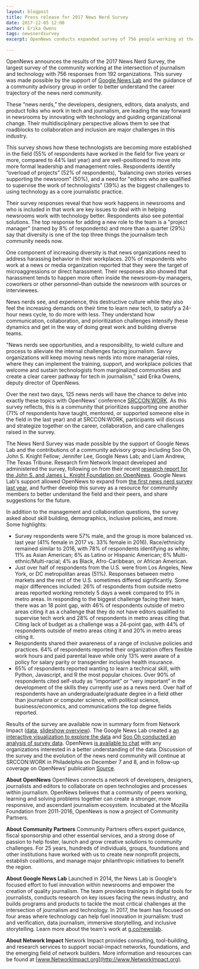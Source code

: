 ```yaml
---
layout: blogpost
title: Press release for 2017 News Nerd Survey
date: 2017-12-05 12:00
author: Erika Owens
tags: newsnerdsurvey
excerpt: OpenNews conducts expanded survey of 756 people working at the intersection of journalism and technology.

---
```

OpenNews announces the results of the 2017 News Nerd Survey, the largest survey of the community working at the intersection of journalism and technology with 756 responses from 192 organizations. This survey was made possible by the support of [Google News Lab](https://newslab.withgoogle.com/) and the guidance of a community advisory group in order to better understand the career trajectory of the news nerd community.

These “news nerds,” the developers, designers, editors, data analysts, and product folks who work in tech and journalism, are leading the way forward in newsrooms by innovating with technology and guiding organizational change. Their multidisciplinary perspective allows them to see that roadblocks to collaboration and inclusion are major challenges in this industry. 

This survey shows how these technologists are becoming more established in the field (55% of respondents have worked in the field for five years or more, compared to 44% last year) and are well-positioned to move into more formal leadership and management roles. Respondents identify “overload of projects” (52% of respondents), “balancing own stories verses supporting the newsroom” (50%), and a need for "editors who are qualified to supervise the work of technologists" (39%) as the biggest challenges to using technology as a core journalistic practice.

Their survey responses reveal that how work happens in newsrooms and who is included in that work are key issues to deal with in helping newsrooms work with technology better. Respondents also see potential solutions. The top response for adding a new role to the team is a "project manager" (named by 8% of respondents) and more than a quarter (29%) say that diversity is one of the top three things the journalism tech community needs now. 

One component of increasing diversity is that news organizations need to address harassing behavior in their workplaces. 20% of respondents who work at a news or media organization reported that they were the target of microaggressions or direct harassment. Their responses also showed that harassment tends to happen more often inside the newsroom–by managers, coworkers or other personnel–than outside the newsroom with sources or interviewees.

News nerds see, and experience, this destructive culture while they also feel the increasing demands on their time to learn new tech, to satisfy a 24-hour news cycle, to do more with less. They understand how communication, collaboration, and prioritization challenges intensify these dynamics and get in the way of doing great work and building diverse teams. 

"News nerds see opportunities, and a responsibility, to wield culture and process to alleviate the internal challenges facing journalism. Savvy organizations will keep moving news nerds into more managerial roles, where they can implement the training, support, and workplace policies that welcome and sustain technologists from marginalized communities and create a clear career pathway for tech in journalism,” said Erika Owens, deputy director of OpenNews.

Over the next two days, 125 news nerds will have the chance to delve into exactly these topics with OpenNews' conference [SRCCON:WORK](https://work.srccon.org/). As this survey reflects, this is a community that prioritizes supporting one another (71% of respondents have taught, mentored, or supported someone else in the field in the last year) and at SRCCON:WORK, participants will discuss and strategize together on the career, collaboration, and care challenges raised in the survey. 

The News Nerd Survey was made possible by the support of Google News Lab and the contributions of a community advisory group including Soo Oh, John S. Knight Fellow; Jennifer Lee, Google News Lab; and Liam Andrew, The Texas Tribune. Research firm Network Impact developed and administered the survey, following on from their recent [research report for the John S. and James L. Knight Foundation on OpenNews](http://kng.ht/opennews). Google News Lab's support allowed OpenNews to expand from [the first news nerd survey last year](/blog/news-nerd-survey/), and further develop this survey as a resource for community members to better understand the field and their peers, and share suggestions for the future.

In addition to the management and collaboration questions, the survey asked about skill building, demographics, inclusive policies, and more. Some highlights:

* Survey respondents were 57% male, and the group is more balanced vs. last year (41% female in 2017 vs. 33% female in 2016). Race/ethnicity remained similar to 2016, with 78% of respondents identifying as white; 11% as Asian American; 6% as Latino or Hispanic American; 6% Multi-ethnic/Multi-racial; 4% as Black, Afro-Caribbean, or African American.
* Just over half of respondents from the U.S. were from Los Angeles, New York, or DC metropolitan areas (51%). Responses between metro markets and the rest of the U.S. sometimes differed significantly. Some major differences included: 26% of respondents from outside metro areas reported working remotely 5 days a week compared to 9% in metro areas. In responding to the biggest challenge facing their team, there was an 18 point gap, with 46% of respondents outside of metro areas citing it as a challenge that they do not have editors qualified to supervise tech work and 28% of respondents in metro areas citing that. Citing lack of budget as a challenge was a 24-point gap, with 44% of respondents outside of metro areas citing it and 20% in metro areas citing it.
* Respondents shared their awareness of a range of inclusive policies and practices. 64% of respondents reported their organization offers flexible work hours and paid parental leave while only 13% were aware of a policy for salary parity or transgender inclusive health insurance.
* 65% of respondents reported wanting to learn a technical skill, with Python, Javascript, and R the most popular choices. Over 90% of respondents cited self-study as “important” or “very important” in the development of the skills they currently use as a news nerd. Over half of respondents have an undergraduate/graduate degree in a field other than journalism or computer science, with political science, business/economics, and communications the top degree fields reported.

Results of the survey are available now in summary form from Network Impact ([data](https://drive.google.com/open?id=1hBmHTQGo0dAXZqEd3qWk4lz3kwKnQKhVWAqPzSHfWFs), [slideshow overview](https://drive.google.com/open?id=1tICCNq5B6CzoPMURWmWdX4s6cUBcS2WB)). The Google News Lab created a [an interactive visualization to explore the data](https://opennews.org/projects/2017-newsnerd-survey/) and [Soo Oh conducted an analysis of survey data](https://medium.com/@SooOh/news-nerd-salaries-2017-2c83466b994e). OpenNews [is available to chat](mailto:erika@opennews.org) with any organizations interested in a better understanding of the data. Discussion of the survey and the evolution of the news nerd community will continue at SRCCON:WORK in Philadelphia on December 7 and 8, and in follow-up coverage on OpenNews’ publication [Source](https://source.opennews.org). 

**About OpenNews**
OpenNews connects a network of developers, designers, journalists and editors to collaborate on open technologies and processes within journalism. OpenNews believes that a community of peers working, learning and solving problems together can create a stronger, more responsive, and ascendant journalism ecosystem. Incubated at the Mozilla Foundation from 2011-2016, OpenNews is now a project of Community Partners.

**About Community Partners**
Community Partners offers expert guidance, fiscal sponsorship and other essential services, and a strong dose of passion to help foster, launch and grow creative solutions to community challenges. For 25 years, hundreds of individuals, groups, foundations and other institutions have worked with us to create new nonprofit projects, establish coalitions, and manage major philanthropic initiatives to benefit the region.

**About Google News Lab**
Launched in 2014, the News Lab is Google's focused effort to fuel innovation within newsrooms and empower the creation of quality journalism. The team provides trainings in digital tools for journalists, conducts research on key issues facing the news industry, and builds programs and products to tackle the most critical challenges at the intersection of journalism and technology. In 2017, the team has focused on four areas where technology can help fuel innovation in journalism: trust and verification, data journalism, immersive storytelling, and inclusive storytelling. Learn more about the team's work at [g.co/newslab](http://g.co/newslab).

**About Network Impact**
Network Impact provides consulting, tool-building, and research services to support social-impact networks, foundations, and the emerging field of network builders. More information and resources can be found at [www.NetworkImpact.org](http://www.NetworkImpact.org).
